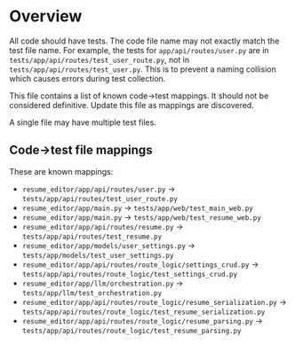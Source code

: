 # Overview

All code should have tests. The code file name may not exactly match the test file name. For example, the tests for `app/api/routes/user.py` are in `tests/app/api/routes/test_user_route.py`, not in `tests/app/api/routes/test_user.py`. This is to prevent a naming collision which causes errors during test collection.

This file contains a list of known code->test mappings. It should not be considered definitive. Update this file as mappings are discovered.

A single file may have multiple test files.

## Code->test file mappings

These are known mappings:

- `resume_editor/app/api/routes/user.py` -> `tests/app/api/routes/test_user_route.py`
- `resume_editor/app/main.py` -> `tests/app/web/test_main_web.py`
- `resume_editor/app/main.py` -> `tests/app/web/test_resume_web.py`
- `resume_editor/app/api/routes/resume.py` -> `tests/app/api/routes/test_resume.py`
- `resume_editor/app/models/user_settings.py` -> `tests/app/models/test_user_settings.py`
- `resume_editor/app/api/routes/route_logic/settings_crud.py` -> `tests/app/api/routes/route_logic/test_settings_crud.py`
- `resume_editor/app/llm/orchestration.py` -> `tests/app/llm/test_orchestration.py`
- `resume_editor/app/api/routes/route_logic/resume_serialization.py` -> `tests/app/api/routes/route_logic/test_resume_serialization.py`
- `resume_editor/app/api/routes/route_logic/resume_parsing.py` -> `tests/app/api/routes/route_logic/test_resume_parsing.py`
